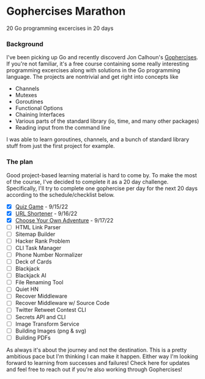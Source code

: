 # Gophercises Marathon
20 Go programming excercises in 20 days

### Background
I've been picking up Go and recently discoverd Jon Calhoun's [Gophercises](https://gophercises.com/). If you're not familiar, it's a free course containing some really interesting programming excercises along with solutions in the Go programming language. The projects are nontrivial and get right into concepts like

- Channels
- Mutexes
- Goroutines
- Functional Options
- Chaining Interfaces
- Various parts of the standard library (io, time, and many other packages)
- Reading input from the command line

I was able to learn goroutines, channels, and a bunch of standard library stuff from just the first project for example. 
### The plan
Good project-based learning material is hard to come by. To make the most of the course, I've decided to complete it as a 20 day challenge.
Specifically, I'll try to complete one gophercise per day for the next 20 days according to the schedule/checklist below.

- [x] [Quiz Game](https://github.com/pahyde/gophercises/tree/master/quiz)  - 9/15/22
- [x] [URL Shortener](https://github.com/pahyde/gophercises/tree/master/urlshort)  - 9/16/22
- [x] [Choose Your Own Adventure](https://github.com/pahyde/gophercises/tree/master/cyoa) - 9/17/22
- [ ] HTML Link Parser
- [ ] Sitemap Builder
- [ ] Hacker Rank Problem
- [ ] CLI Task Manager
- [ ] Phone Number Normalizer
- [ ] Deck of Cards
- [ ] Blackjack
- [ ] Blackjack AI
- [ ] File Renaming Tool
- [ ] Quiet HN
- [ ] Recover Middleware
- [ ] Recover Middleware w/ Source Code
- [ ] Twitter Retweet Contest CLI
- [ ] Secrets API and CLI
- [ ] Image Transform Service
- [ ] Building Images (png & svg)
- [ ] Building PDFs 

As always it's about the journey and not the destination. This is a pretty ambitious pace but I'm thinking I can make it happen. Either way I'm looking forward to learning from successes and failures!
Check here for updates and feel free to reach out if you're also working through Gophercises!
